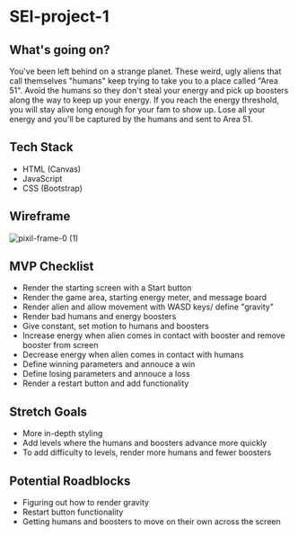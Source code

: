 # SEI-project-1

## What's going on?

You've been left behind on a strange planet. These weird, ugly aliens that call themselves "humans" keep trying to take you to a place called "Area 51". Avoid the humans so they don't steal your energy and pick up boosters along the way to keep up your energy. If you reach the energy threshold, you will stay alive long enough for your fam to show up. Lose all your energy and you'll be captured by the humans and sent to Area 51. 

## Tech Stack

* HTML (Canvas)
* JavaScript
* CSS (Bootstrap)

## Wireframe 

![pixil-frame-0 (1)](https://user-images.githubusercontent.com/69262804/138520228-5645d709-92df-4680-99f0-952e1f8500e9.png)

## MVP Checklist

* Render the starting screen with a Start button
* Render the game area, starting energy meter, and message board
* Render alien and allow movement with WASD keys/ define "gravity"
* Render bad humans and energy boosters
* Give constant, set motion to humans and boosters
* Increase energy when alien comes in contact with booster and remove booster from screen
* Decrease energy when alien comes in contact with humans
* Define winning parameters and annouce a win 
* Define losing parameters and annouce a loss
* Render a restart button and add functionality

## Stretch Goals

* More in-depth styling
* Add levels where the humans and boosters advance more quickly
* To add difficulty to levels, render more humans and fewer boosters

## Potential Roadblocks

* Figuring out how to render gravity
* Restart button functionality
* Getting humans and boosters to move on their own across the screen
